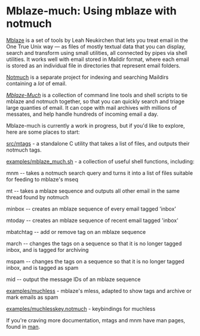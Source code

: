 # Mblaze-much: Using mblaze with notmuch

[Mblaze](https://github.com/chneukirchen/mblaze) is a set of tools by Leah
Neukirchen that lets you treat email in the One True Unix way — as files of
mostly textual data that you can display, search and transform using small
utilities, all connected by pipes via shell utilities. It works well with email
stored in Maildir format, where each email is stored as an individual file in
directories that represent email folders.

[Notmuch](https://notmuchmail.org/) is a separate project for indexing and
searching Maildirs containing a *lot* of email.

*[Mblaze-Much](.)*  is a collection of command line tools and shell scripts to tie
mblaze and notmuch together, so that you can quickly search and triage large
quanties of email. It can cope with mail archives with millions of messates,
and help handle hundreds of incoming email a day.

Mblaze-much is currently a work in progress, but if you'd like to explore, here are
some places to start:

[src/mtags](src/mtags)  - a standalone C utility that takes a list of files, and outputs their notmuch tags.

[examples/mblaze_much.sh](examples/mblaze_much.sh)  - a collection of useful shell functions, including:

mnm -- takes a notmuch search query and turns it into a list of files suitable for feeding to mblaze's mseq

mt -- takes a mblaze sequence and outputs all other email in the same thread found by notmuch

minbox -- creates an mblaze sequence of every email tagged 'inbox'

mtoday -- creates an mblaze sequence of recent email tagged 'inbox'

mbatchtag -- add or remove tag on an mblaze sequence

march -- changes the tags on a sequence so that it is no longer tagged inbox, and is tagged for archiving

mspam -- changes the tags on a sequence so that it is no longer tagged inbox, and is tagged as spam

mid -- output the message IDs of an mblaze sequence

[examples/muchless](examples/muchless) - mblaze's  mless, adapted to show tags and  archive or mark emails as spam

[examples/muchlesskey.notmuch](examples/muchlesskey.notmuch) - keybindings for muchless

If you're craving more documentation,  mtags and mnm have man pages, found in [man](man).
